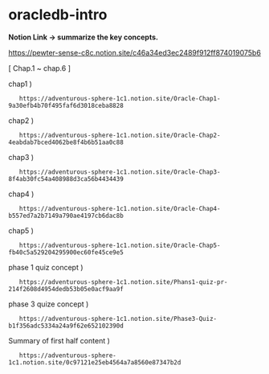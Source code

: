 # oracledb-intro

**Notion Link -> summarize the key concepts.**

https://pewter-sense-c8c.notion.site/c46a34ed3ec2489f912ff874019075b6

[ Chap.1 ~ chap.6 ]

chap1 )  

       https://adventurous-sphere-1c1.notion.site/Oracle-Chap1-9a30efb4b70f495faf6d3018ceba8828

chap2 )  

       https://adventurous-sphere-1c1.notion.site/Oracle-Chap2-4eabdab7bced4062be8f4b6b51aa0c88
       
chap3 )  

       https://adventurous-sphere-1c1.notion.site/Oracle-Chap3-8f4ab30fc54a408988d3ca56b4434439
       
chap4 )
     
       https://adventurous-sphere-1c1.notion.site/Oracle-Chap4-b557ed7a2b7149a790ae4197cb6dac8b

chap5 )

       https://adventurous-sphere-1c1.notion.site/Oracle-Chap5-fb40c5a529204295900ec60fe45ce9e5
       
       
phase 1 quiz concept )

       https://adventurous-sphere-1c1.notion.site/Phans1-quiz-pr-214f2608d4954dedb53b05e0acf9aa9f

phase 3 quize concept )

       https://adventurous-sphere-1c1.notion.site/Phase3-Quiz-b1f356adc5334a24a9f62e652102390d

Summary of first half content )

       https://adventurous-sphere-1c1.notion.site/0c97121e25eb4564a7a8560e87347b2d
